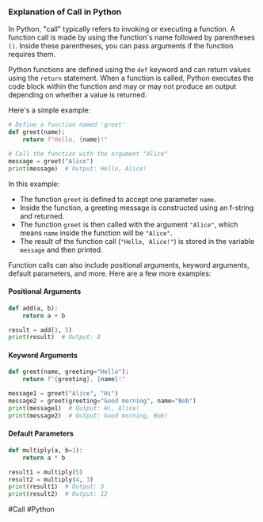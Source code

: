 ### Explanation of Call in Python

In Python, "call" typically refers to invoking or executing a function. A function call is made by using the function's name followed by parentheses `()`. Inside these parentheses, you can pass arguments if the function requires them.

Python functions are defined using the `def` keyword and can return values using the `return` statement. When a function is called, Python executes the code block within the function and may or may not produce an output depending on whether a value is returned.

Here's a simple example:

```python
# Define a function named 'greet'
def greet(name):
    return f"Hello, {name}!"

# Call the function with the argument "Alice"
message = greet("Alice")
print(message)  # Output: Hello, Alice!
```

In this example:
- The function `greet` is defined to accept one parameter `name`.
- Inside the function, a greeting message is constructed using an f-string and returned.
- The function `greet` is then called with the argument `"Alice"`, which means `name` inside the function will be `"Alice"`.
- The result of the function call (`"Hello, Alice!"`) is stored in the variable `message` and then printed.

Function calls can also include positional arguments, keyword arguments, default parameters, and more. Here are a few more examples:

#### Positional Arguments
```python
def add(a, b):
    return a + b

result = add(3, 5)
print(result)  # Output: 8
```

#### Keyword Arguments
```python
def greet(name, greeting="Hello"):
    return f"{greeting}, {name}!"

message1 = greet("Alice", "Hi")
message2 = greet(greeting="Good morning", name="Bob")
print(message1)  # Output: Hi, Alice!
print(message2)  # Output: Good morning, Bob!
```

#### Default Parameters
```python
def multiply(a, b=1):
    return a * b

result1 = multiply(5)
result2 = multiply(4, 3)
print(result1)  # Output: 5
print(result2)  # Output: 12
```

#Call #Python